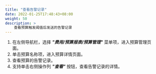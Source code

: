 ```yaml
---
title: "查看告警记录"
date: 2022-01-25T17:48:43+08:00
weight: 50
description: >
    查看预算触发阈值后发送的告警记录
---
```


1. 在左侧导航栏，选择 **_"费用/预算报表/预算管理"_** 菜单项，进入预算管理页面。
2. 单击预算名称项，进入预算详情页面。
3. 查看预算的告警记录。
4. 支持单击右侧操作列 **_"查看"_** 按钮，查看告警记录的详情。